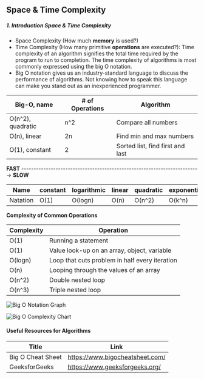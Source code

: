 ## Space & Time Complexity

##### 1. Introduction Space & Time Complexity

- Space Complexity (How much **memory** is used?)
- Time Complexity (How many primitive **operations** are executed?): Time complexity of an algorithm signifies the total time required by the program to run to completion. The time complexity of algorithms is most commonly expressed using the big O notation.
- Big O notation gives us an industry-standard language to discuss the performance of algorithms. Not knowing how to speak this language can make you stand out as an inexperienced programmer.

| Big-O, name       | # of Operations | Algorithm                        |
| ----------------- | --------------- | -------------------------------- |
| O(n^2), quadratic | n^2             | Compare all numbers              |
| O(n), linear      | 2n              | Find min and max numbers         |
| O(1), constant    | 2               | Sorted list, find first and last |

**FAST** -------------------------------------------------------------------------> **SLOW**

| Name     | constant | logarithmic | linear | quadratic | exponential |
| -------- | -------- | ----------- | ------ | --------- | ----------- |
| Natation | O(1)     | O(logn)     | O(n)   | O(n^2)    | O(k^n)      |

**Complexity of Common Operations**

| Complexity | Operation                                      |
| ---------- | ---------------------------------------------- |
| O(1)       | Running a statement                            |
| O(1)       | Value look-up on an array, object, variable    |
| O(logn)    | Loop that cuts problem in half every iteration |
| O(n)       | Looping through the values of an array         |
| O(n^2)     | Double nested loop                             |
| O(n^3)     | Triple nested loop                             |

![Big O Notation Graph](https://github.com/m14ghost/algorithms-with-js/blob/master/Practical%20Guide%20to%20Algorithms/img/bigOnotation.PNG)

![Big O Complexity Chart](https://github.com/m14ghost/algorithms-with-js/blob/master/Practical%20Guide%20to%20Algorithms/img/bigOcomplexitychart.PNG)

#### Useful Resources for Algorithms

| Title             | Link                            |
| ----------------- | ------------------------------- |
| Big O Cheat Sheet | https://www.bigocheatsheet.com/ |
| GeeksforGeeks     | https://www.geeksforgeeks.org/  |
